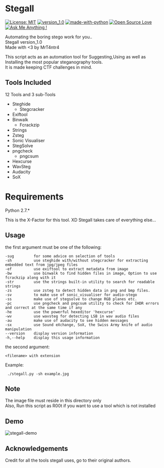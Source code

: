 # Stegall

[![License: MIT](https://img.shields.io/badge/License-MIT-yellow.svg)](https://opensource.org/licenses/MIT)
[![version_1.0](https://img.shields.io/badge/version-1.0-blue.svg)](https://github.com/mrT4ntr4/Stegall)
[![made-with-python](https://img.shields.io/badge/Made%20with-Python-1f425f.svg)](https://www.python.org/)
[![Open Source Love](https://badges.frapsoft.com/os/v1/open-source.png?v=103)](https://github.com/)
[![Ask Me Anything !](https://img.shields.io/badge/Ask%20me-anything-1abc9c.svg)](mailto:mrt4ntr4@gmail.com)


Automating the boring stego work for you..  
Stegall version_1.0  
Made with <3 by MrT4ntr4  

This script acts as an automation tool for Suggesting,Using as well as Installing the most popular steganography tools.   
It is made keeping CTF challenges in mind.  

## Tools Included

12 Tools and 3 sub-Tools

* Steghide
   * Stegcracker
* Exiftool
* Binwalk
   * Fcrackzip 
* Strings
* Zsteg
* Sonic Visualiser
* StegSolve
* pngcheck
   * pngcsum
* Hexcurse
* WavSteg
* Audacity
* SoX 

# Requirements

Python 2.7.*  

This is the X-Factor for this tool. XD
Stegall takes care of everything else...

## Usage

the first argument must be one of the following:
```
-sug         for some advice on selection of tools
-sh          use steghide with/without stegcracker for extracting embedded text from jpg/jpeg files
-ef          use exiftool to extract metadata from image
-bw          use binwalk to find hidden files in image, Option to use fcrackzip along with it
-str         use the strings built-in utility to search for readable strings
-zs          use zsteg to detect hidden data in png and bmp files.
-sv          to make use of sonic_visualiser for audio-stego 
-ss          make use of stegsolve to change RGB planes etc.
-pc          use pngcheck and pngcsum utility to check for IHDR errors and correct at the same time if any
-he          use the powerful hexeditor 'hexcurse' 
-wv          use wavsteg for detecting LSB in wav audio files
-au          make use of audacity to see hidden messages
-sx          use Sound eXchange, SoX, the Swiss Army knife of audio manipulation
--version    display version information
-h,--help    display this usage information
```
the second argument:
```
<filename> with extension
```

Example:
```
 ./stegall.py -sh example.jpg
```

## Note

The image file must reside in this directory only  
Also, Run this script as R00t if you want to use a tool which is not installed   

## Demo

![stegall-demo](demo.gif)

## Acknowledgements

Credit for all the tools stegall uses, go to their original authors.  
